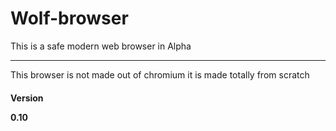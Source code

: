 # Wolf-browser
This is a safe modern web browser in Alpha


<hr>

<p>This browser is not made out of chromium it is made totally from scratch</p>

<h4><bold>Version</bold>
<p>0.10</h4>